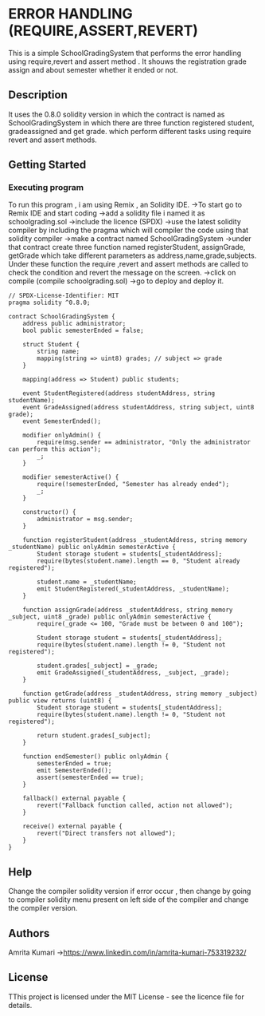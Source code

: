 # ERROR HANDLING (REQUIRE,ASSERT,REVERT)

This is a simple SchoolGradingSystem that performs the error handling using require,revert and assert method . It shouws the registration grade assign and about semester whether it ended or not.

## Description

It uses the 0.8.0 solidity version in which the contract is named as SchoolGradingSystem in which there are three function registered student, gradeassigned and get grade. which perform different tasks using require revert and assert methods.

## Getting Started


### Executing program
To run this program , i am using Remix , an Solidity IDE.
->To start go to Remix IDE and start coding 
->add a solidity file i named it as schoolgrading.sol
->include the licence (SPDX) 
->use the latest solidity compiler by including the pragma which will compiler the code using that solidity compiler
->make a contract named SchoolGradingSystem 
->under that contract create three function named registerStudent, assignGrade, getGrade which take different parameters as address,name,grade,subjects. Under these function the require ,revert and assert methods are called to check the condition and revert the message on the screen.
->click on compile (compile schoolgrading.sol)
->go to deploy and deploy it.
```
// SPDX-License-Identifier: MIT
pragma solidity ^0.8.0;

contract SchoolGradingSystem {
    address public administrator;
    bool public semesterEnded = false;

    struct Student {
        string name;
        mapping(string => uint8) grades; // subject => grade
    }

    mapping(address => Student) public students;

    event StudentRegistered(address studentAddress, string studentName);
    event GradeAssigned(address studentAddress, string subject, uint8 grade);
    event SemesterEnded();

    modifier onlyAdmin() {
        require(msg.sender == administrator, "Only the administrator can perform this action");
        _;
    }

    modifier semesterActive() {
        require(!semesterEnded, "Semester has already ended");
        _;
    }

    constructor() {
        administrator = msg.sender;
    }

    function registerStudent(address _studentAddress, string memory _studentName) public onlyAdmin semesterActive {
        Student storage student = students[_studentAddress];
        require(bytes(student.name).length == 0, "Student already registered");

        student.name = _studentName;
        emit StudentRegistered(_studentAddress, _studentName);
    }

    function assignGrade(address _studentAddress, string memory _subject, uint8 _grade) public onlyAdmin semesterActive {
        require(_grade <= 100, "Grade must be between 0 and 100");

        Student storage student = students[_studentAddress];
        require(bytes(student.name).length != 0, "Student not registered");

        student.grades[_subject] = _grade;
        emit GradeAssigned(_studentAddress, _subject, _grade);
    }

    function getGrade(address _studentAddress, string memory _subject) public view returns (uint8) {
        Student storage student = students[_studentAddress];
        require(bytes(student.name).length != 0, "Student not registered");

        return student.grades[_subject];
    }

    function endSemester() public onlyAdmin {
        semesterEnded = true;
        emit SemesterEnded();
        assert(semesterEnded == true);
    }

    fallback() external payable {
        revert("Fallback function called, action not allowed");
    }

    receive() external payable {
        revert("Direct transfers not allowed");
    }
}

```

## Help

Change the compiler solidity version if error occur , then change by going to compiler solidity menu present on left side of the compiler and change the compiler version.

## Authors

Amrita Kumari
->https://www.linkedin.com/in/amrita-kumari-753319232/


## License

TThis project is licensed under the MIT License - see the licence file for details.
